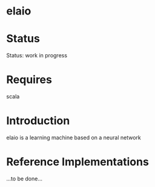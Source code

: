 # elaio

Status
======
Status: work in progress

Requires
========
scala

Introduction
============
elaio is a learning machine based on a neural network

Reference Implementations
=========================
...to be done...
